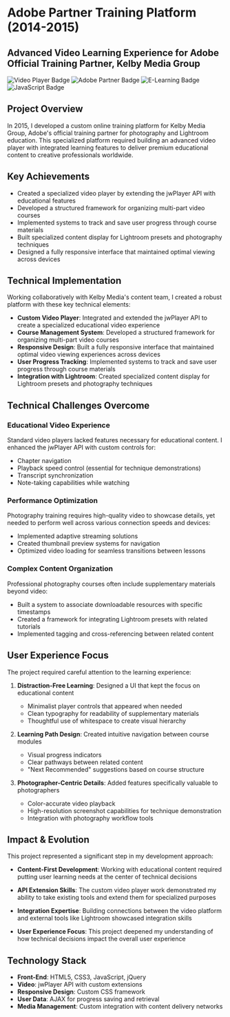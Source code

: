 # Adobe Partner Training Platform (2014-2015)
## Advanced Video Learning Experience for Adobe Official Training Partner, Kelby Media Group

![Video Player Badge](https://img.shields.io/badge/-Custom%20Video%20Player-6C3483?style=flat)
![Adobe Partner Badge](https://img.shields.io/badge/-Adobe%20Partner-FF0000?style=flat&logo=adobe&logoColor=white)
![E-Learning Badge](https://img.shields.io/badge/-E--Learning%20Platform-3498DB?style=flat)
![JavaScript Badge](https://img.shields.io/badge/-JavaScript-F7DF1E?style=flat&logo=javascript&logoColor=black)

## Project Overview
In 2015, I developed a custom online training platform for Kelby Media Group, Adobe's official training partner for photography and Lightroom education. This specialized platform required building an advanced video player with integrated learning features to deliver premium educational content to creative professionals worldwide.

## Key Achievements
- Created a specialized video player by extending the jwPlayer API with educational features
- Developed a structured framework for organizing multi-part video courses
- Implemented systems to track and save user progress through course materials
- Built specialized content display for Lightroom presets and photography techniques
- Designed a fully responsive interface that maintained optimal viewing across devices

## Technical Implementation
Working collaboratively with Kelby Media's content team, I created a robust platform with these key technical elements:

- **Custom Video Player**: Integrated and extended the jwPlayer API to create a specialized educational video experience
- **Course Management System**: Developed a structured framework for organizing multi-part video courses
- **Responsive Design**: Built a fully responsive interface that maintained optimal video viewing experiences across devices
- **User Progress Tracking**: Implemented systems to track and save user progress through course materials
- **Integration with Lightroom**: Created specialized content display for Lightroom presets and photography techniques

## Technical Challenges Overcome

### Educational Video Experience
Standard video players lacked features necessary for educational content. I enhanced the jwPlayer API with custom controls for:
- Chapter navigation
- Playback speed control (essential for technique demonstrations)
- Transcript synchronization
- Note-taking capabilities while watching

### Performance Optimization
Photography training requires high-quality video to showcase details, yet needed to perform well across various connection speeds and devices:
- Implemented adaptive streaming solutions
- Created thumbnail preview systems for navigation
- Optimized video loading for seamless transitions between lessons

### Complex Content Organization
Professional photography courses often include supplementary materials beyond video:
- Built a system to associate downloadable resources with specific timestamps
- Created a framework for integrating Lightroom presets with related tutorials
- Implemented tagging and cross-referencing between related content

## User Experience Focus

The project required careful attention to the learning experience:

1. **Distraction-Free Learning**: Designed a UI that kept the focus on educational content
    - Minimalist player controls that appeared when needed
    - Clean typography for readability of supplementary materials
    - Thoughtful use of whitespace to create visual hierarchy

2. **Learning Path Design**: Created intuitive navigation between course modules
    - Visual progress indicators
    - Clear pathways between related content
    - "Next Recommended" suggestions based on course structure

3. **Photographer-Centric Details**: Added features specifically valuable to photographers
    - Color-accurate video playback
    - High-resolution screenshot capabilities for technique demonstration
    - Integration with photography workflow tools

## Impact & Evolution

This project represented a significant step in my development approach:

- **Content-First Development**: Working with educational content required putting user learning needs at the center of technical decisions

- **API Extension Skills**: The custom video player work demonstrated my ability to take existing tools and extend them for specialized purposes

- **Integration Expertise**: Building connections between the video platform and external tools like Lightroom showcased integration skills

- **User Experience Focus**: This project deepened my understanding of how technical decisions impact the overall user experience

## Technology Stack

- **Front-End**: HTML5, CSS3, JavaScript, jQuery
- **Video**: jwPlayer API with custom extensions
- **Responsive Design**: Custom CSS framework
- **User Data**: AJAX for progress saving and retrieval
- **Media Management**: Custom integration with content delivery networks
